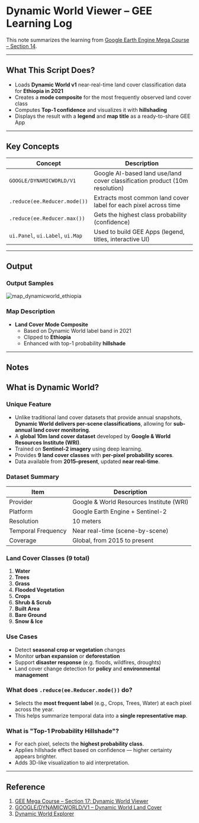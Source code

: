 # Dynamic World Viewer – GEE Learning Log

This note summarizes the learning from [Google Earth Engine Mega Course – Section 14](https://www.udemy.com/course/google-earth-engine-gis-remote-sensing/learn/lecture/4266203).

---

## What This Script Does?

- Loads **Dynamic World v1** near-real-time land cover classification data for **Ethiopia in 2021**
- Creates a **mode composite** for the most frequently observed land cover class
- Computes **Top-1 confidence** and visualizes it with **hillshading**
- Displays the result with a **legend** and **map title** as a ready-to-share GEE App

---

## Key Concepts

| Concept               | Description                                                                 |
|-----------------------|-----------------------------------------------------------------------------|
| `GOOGLE/DYNAMICWORLD/V1` | Google AI-based land use/land cover classification product (10m resolution) |
| `.reduce(ee.Reducer.mode())` | Extracts most common land cover label for each pixel across time          |
| `.reduce(ee.Reducer.max())`  | Gets the highest class probability (confidence)                           |
| `ui.Panel`, `ui.Label`, `ui.Map` | Used to build GEE Apps (legend, titles, interactive UI)              |

---

## Output

### Output Samples

![map_dynamicworld_ethiopia](map_dynamicworld_lulc_mode_2021_ethiopia.png)

### Map Description

- **Land Cover Mode Composite**
  - Based on Dynamic World label band in 2021
  - Clipped to **Ethiopia**
  - Enhanced with top-1 probability **hillshade**

---

## Notes

## What is Dynamic World?

### Unique Feature

- Unlike traditional land cover datasets that provide annual snapshots, **Dynamic World delivers per-scene classifications**, allowing for **sub-annual land cover monitoring**.
- A **global 10m land cover dataset** developed by **Google & World Resources Institute (WRI)**.
- Trained on **Sentinel-2 imagery** using deep learning.
- Provides **9 land cover classes** with **per-pixel probability scores**.
- Data available from **2015–present**, updated **near real-time**.

### Dataset Summary

| Item               | Description                                              |
|--------------------|----------------------------------------------------------|
| Provider           | Google & World Resources Institute (WRI)                 |
| Platform           | Google Earth Engine + Sentinel-2                         |
| Resolution         | 10 meters                                                |
| Temporal Frequency | Near real-time (scene-by-scene)                          |
| Coverage           | Global, from 2015 to present                             |

### Land Cover Classes (9 total)

1. **Water**
2. **Trees**
3. **Grass**
4. **Flooded Vegetation**
5. **Crops**
6. **Shrub & Scrub**
7. **Built Area**
8. **Bare Ground**
9. **Snow & Ice**

### Use Cases

- Detect **seasonal crop or vegetation** changes
- Monitor **urban expansion** or **deforestation**
- Support **disaster response** (e.g. floods, wildfires, droughts)
- Land cover change detection for **policy** and **environmental management**

### What does `.reduce(ee.Reducer.mode())` do?

- Selects the **most frequent label** (e.g., Crops, Trees, Water) at each pixel across the year.
- This helps summarize temporal data into a **single representative map**.

### What is "Top-1 Probability Hillshade"?

- For each pixel, selects the **highest probability class**.
- Applies hillshade effect based on confidence — higher certainty appears brighter.
- Adds 3D-like visualization to aid interpretation.

---

## Reference

1. [GEE Mega Course – Section 17: Dynamic World Viewer](https://www.udemy.com/course/google-earth-engine-gis-remote-sensing/learn/lecture/4266203)
2. [GOOGLE/DYNAMICWORLD/V1 – Dynamic World Land Cover](https://developers.google.com/earth-engine/datasets/catalog/GOOGLE_DYNAMICWORLD_V1)
3. [Dynamic World Explorer](https://dynamicworld.app)

